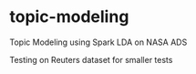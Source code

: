 # topic-modeling

Topic Modeling using Spark LDA on NASA ADS

Testing on Reuters dataset for smaller tests
